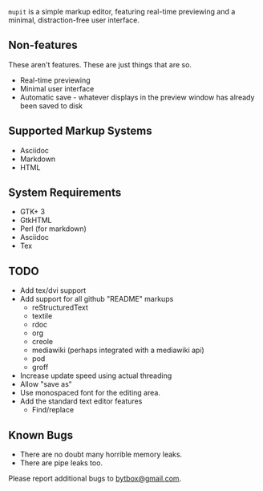 `mupit` is a simple markup editor, featuring real-time previewing and a minimal, distraction-free user interface.


## Non-features

These aren't features. These are just things that are so.

  * Real-time previewing
  * Minimal user interface
  * Automatic save - whatever displays in the preview window has already been saved to disk


## Supported Markup Systems

  * Asciidoc
  * Markdown
  * HTML


## System Requirements

  * GTK+ 3
  * GtkHTML
  * Perl (for markdown)
  * Asciidoc
  * Tex


## TODO

  * Add tex/dvi support
  * Add support for all github "README" markups
    * reStructuredText
    * textile
    * rdoc
    * org
    * creole
    * mediawiki (perhaps integrated with a mediawiki api)
    * pod
    * groff
  * Increase update speed using actual threading
  * Allow "save as"
  * Use monospaced font for the editing area.
  * Add the standard text editor features
    * Find/replace


## Known Bugs

  * There are no doubt many horrible memory leaks.
  * There are pipe leaks too.

Please report additional bugs to <bytbox@gmail.com>.
